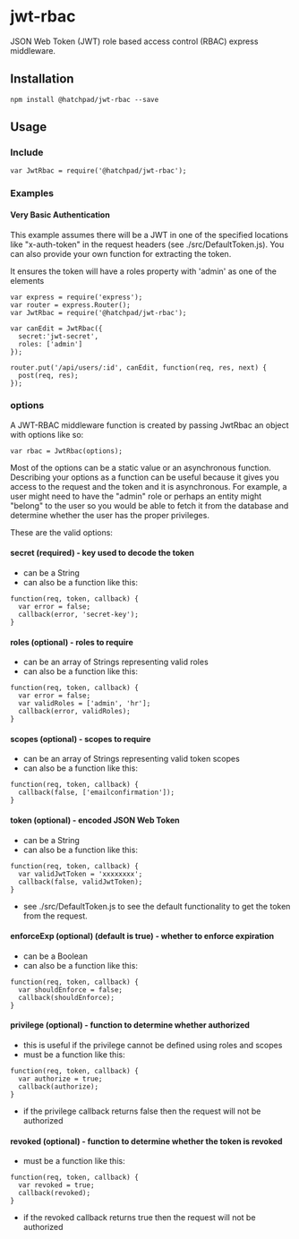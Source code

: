 # jwt-rbac

JSON Web Token (JWT) role based access control (RBAC) express middleware.

## Installation

`npm install @hatchpad/jwt-rbac --save`

## Usage

### Include

`var JwtRbac = require('@hatchpad/jwt-rbac');`

### Examples

#### Very Basic Authentication
This example assumes there will be a JWT in one of the specified locations like "x-auth-token" in the request headers (see ./src/DefaultToken.js). You can also provide your own function for extracting the token.

It ensures the token will have a roles property with 'admin' as one of the elements
```
var express = require('express');
var router = express.Router();
var JwtRbac = require('@hatchpad/jwt-rbac');

var canEdit = JwtRbac({
  secret:'jwt-secret',
  roles: ['admin']
});

router.put('/api/users/:id', canEdit, function(req, res, next) {
  post(req, res);
});
```

### options

A JWT-RBAC middleware function is created by passing JwtRbac an object with options like so:

`var rbac = JwtRbac(options);`

Most of the options can be a static value or an asynchronous function. Describing your options as a function can be useful because it gives you access to the request and the token and it is asynchronous.  For example, a user might need to have the "admin" role or perhaps an entity might "belong" to the user so you would be able to fetch it from the database and determine whether the user has the proper privileges.

These are the valid options:

#### secret (required) - key used to decode the token
* can be a String
* can also be a function like this:
```
function(req, token, callback) {
  var error = false;
  callback(error, 'secret-key');
}
```

#### roles (optional) - roles to require
* can be an array of Strings representing valid roles
* can also be a function like this:
```
function(req, token, callback) {
  var error = false;
  var validRoles = ['admin', 'hr'];
  callback(error, validRoles);
}
```

#### scopes (optional) - scopes to require
* can be an array of Strings representing valid token scopes
* can also be a function like this:
```
function(req, token, callback) {
  callback(false, ['emailconfirmation']);
}
```

#### token (optional) - encoded JSON Web Token
* can be a String
* can also be a function like this:
```
function(req, token, callback) {
  var validJwtToken = 'xxxxxxxx';
  callback(false, validJwtToken);
}
```
* see ./src/DefaultToken.js to see the default functionality to get the token from the request.

#### enforceExp (optional) (default is true) - whether to enforce expiration
* can be a Boolean
* can also be a function like this:
```
function(req, token, callback) {
  var shouldEnforce = false;
  callback(shouldEnforce);
}
```

#### privilege (optional) - function to determine whether authorized
* this is useful if the privilege cannot be defined using roles and scopes
* must be a function like this:
```
function(req, token, callback) {
  var authorize = true;
  callback(authorize);
}
```
* if the privilege callback returns false then the request will not be authorized

#### revoked (optional) - function to determine whether the token is revoked
* must be a function like this:
```
function(req, token, callback) {
  var revoked = true;
  callback(revoked);
}
```
* if the revoked callback returns true then the request will not be authorized
